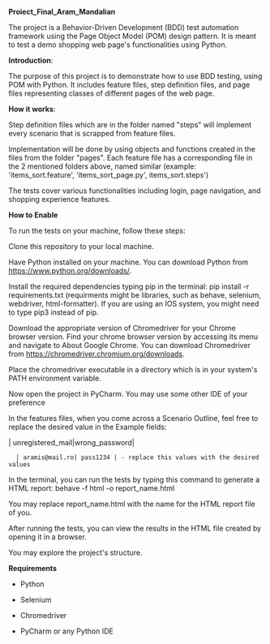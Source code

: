 
**Proiect_Final_Aram_Mandalian**


The project is a Behavior-Driven Development (BDD) test automation framework using the Page Object Model (POM) design pattern. 
It is meant to test a demo shopping web page's functionalities using Python.

**Introduction**:


The purpose of this project is to demonstrate how to use BDD testing, using POM with Python. 
It includes feature files, step definition files, and page files representing classes of different pages of the web page.


**How it works**:


Step definition files which are in the folder named "steps" will implement every scenario that is scrapped from feature files.

Implementation will be done by using objects and functions created in the files from the folder "pages". 
Each feature file has a corresponding file in the 2 mentioned folders above, named similar (example: 'items_sort.feature', 'items_sort_page.py', items_sort.steps')


The tests cover various functionalities including login, page navigation, and shopping experience features.


**How to Enable**



To run the tests on your machine, follow these steps:

Clone this repository to your local machine.

Have Python installed on your machine. You can download Python from https://www.python.org/downloads/.

Install the required dependencies typing pip in the terminal: pip install -r requirements.txt (requirments might be libraries, such as behave, selenium, webdriver, html-formatter).
If you are using an IOS system, you might need to type pip3 instead of pip.

Download the appropriate version of Chromedriver for your Chrome browser version. 
Find your chrome browser version by accessing its menu and navigate to About Google Chrome.
You can download Chromedriver from https://chromedriver.chromium.org/downloads.

Place the chromedriver executable in a directory which is in your system's PATH environment variable.

Now open the project in PyCharm.
You may use some other IDE of your preference

In the features files, when you come across a Scenario Outline, feel free to replace the desired value in the Example fields:

 |  unregistered_mail|wrong_password|
 
      | aramis@mail.ro| pass1234 | - replace this values with the desired values
      

In the terminal, you can run the tests by typing this command to generate a HTML report: behave -f html -o report_name.html

You may replace report_name.html with the name for the HTML report file of you.

After running the tests, you can view the results in the HTML file created by opening it in a browser.

You may explore the project's structure.


**Requirements**

- Python

- Selenium

- Chromedriver

- PyCharm or any Python IDE
